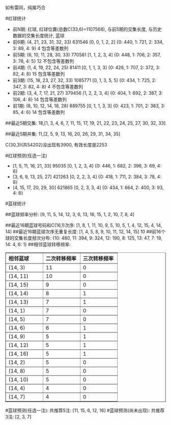 <!-- 
.. title: 双色球2014007期(2014-01-16)数据分析报告
.. slug: slott-2014007-2014-01-16-report
.. date: 2014-01-17 08:00:00 UTC+08:00
.. tags: Lottery
.. link: 
.. description: 
.. type: text
-->

如有雷同，纯属巧合

<!-- TEASER_END-->

#红球统计

- 前N期: 红球, 红球位置(总数C(33,6)=1107568), 与前5期的交集长度, 与历史数据的交集长度统计, 蓝球
- 前6期: (4, 21, 23, 31, 32, 33) 631546 [0, 0, 1, 2, 2] {0: 440, 1: 721, 2: 334, 3: 89, 4: 9} 4 包含等差数列
- 前5期: (6, 10, 11, 28, 30, 33) 770581 [1, 1, 2, 3, 4] {0: 448, 1: 706, 2: 357, 3: 78, 4: 5} 12 不包含等差数列
- 前4期: (1, 4, 19, 22, 24, 25) 81411 [0, 1, 1, 3, 3] {0: 426, 1: 707, 2: 372, 3: 82, 4: 8} 15 包含等差数列
- 前3期: (15, 18, 23, 27, 32, 33) 1085771 [0, 1, 3, 5, 5] {0: 434, 1: 725, 2: 347, 3: 82, 4: 8} 4 不包含等差数列
- 前2期: (3, 4, 7, 17, 21, 27) 379456 [1, 2, 2, 3, 4] {0: 404, 1: 692, 2: 387, 3: 106, 4: 8} 14 包含等差数列
- 前1期: (8, 10, 12, 14, 18, 28) 889755 [0, 1, 1, 3, 3] {0: 423, 1: 701, 2: 383, 3: 85, 4: 6} 14 包含等差数列

##最近5期交集:
18,[1, 3, 4, 6, 7, 11, 15, 17, 19, 21, 22, 23, 24, 25, 27, 30, 32, 33]

##最近5期并集:
11,[2, 5, 9, 13, 16, 20, 26, 29, 31, 34, 35]

C(30,3)(共54202)没出现有3900, 
有效长度是2253

#红球预测(任选一注)

- [1, 5, 11, 16, 21, 33] 95035 [0, 1, 2, 3, 4] {0: 446, 1: 682, 2: 396, 3: 69, 4: 6}
- [3, 6, 9, 13, 25, 27] 421263 [0, 2, 2, 3, 4] {0: 418, 1: 711, 2: 384, 3: 78, 4: 8}
- [4, 15, 17, 20, 29, 30] 621865 [0, 2, 3, 3, 4] {0: 434, 1: 664, 2: 400, 3: 93, 4: 8}

#蓝球统计

##蓝球频率分析:
[9, 11, 5, 14, 12, 3, 6, 13, 16, 15, 1, 2, 10, 7, 8, 4]

##最近16期蓝球号码和C(16,1)次序:
[1, 8, 1, 11, 10, 9, 5, 10, 5, 1, 4, 12, 15, 4, 14, 14]
##最近16期蓝球次序无重复长度:
[1, 4, 5, 8, 9, 10, 11, 12, 14, 15] 10
##前16个球的交集长度频次分布:
{10: 480, 11: 394, 9: 324, 12: 190, 8: 125, 13: 47, 7: 19, 14: 4, 6: 1}
##相邻蓝球转移频率:
<table border="1" class="table table-striped dataframe">
  <thead>
    <tr style="text-align: left;">
      <th style="min-width: 100px;">相邻蓝球</th>
      <th style="min-width: 100px;">二次转移频率</th>
      <th style="min-width: 100px;">三次转移频率</th>
    </tr>
  </thead>
  <tbody>
    <tr>
      <td>  (14, 3)</td>
      <td> 11</td>
      <td> 0</td>
    </tr>
    <tr>
      <td> (14, 11)</td>
      <td> 10</td>
      <td> 0</td>
    </tr>
    <tr>
      <td> (14, 15)</td>
      <td>  9</td>
      <td> 0</td>
    </tr>
    <tr>
      <td> (14, 14)</td>
      <td>  8</td>
      <td> 1</td>
    </tr>
    <tr>
      <td> (14, 13)</td>
      <td>  7</td>
      <td> 1</td>
    </tr>
    <tr>
      <td>  (14, 1)</td>
      <td>  7</td>
      <td> 0</td>
    </tr>
    <tr>
      <td>  (14, 5)</td>
      <td>  7</td>
      <td> 0</td>
    </tr>
    <tr>
      <td>  (14, 6)</td>
      <td>  6</td>
      <td> 1</td>
    </tr>
    <tr>
      <td>  (14, 9)</td>
      <td>  5</td>
      <td> 1</td>
    </tr>
    <tr>
      <td> (14, 12)</td>
      <td>  5</td>
      <td> 1</td>
    </tr>
    <tr>
      <td> (14, 16)</td>
      <td>  5</td>
      <td> 1</td>
    </tr>
    <tr>
      <td>  (14, 2)</td>
      <td>  5</td>
      <td> 0</td>
    </tr>
    <tr>
      <td>  (14, 8)</td>
      <td>  5</td>
      <td> 0</td>
    </tr>
    <tr>
      <td> (14, 10)</td>
      <td>  5</td>
      <td> 0</td>
    </tr>
    <tr>
      <td>  (14, 4)</td>
      <td>  4</td>
      <td> 0</td>
    </tr>
    <tr>
      <td>  (14, 7)</td>
      <td>  4</td>
      <td> 0</td>
    </tr>
  </tbody>
</table>
#蓝球预测(任选一注):
共推荐5注: [11, 15, 6, 12, 16]
#蓝球预测(尚未出现):
共推荐3注: [2, 3, 7]

